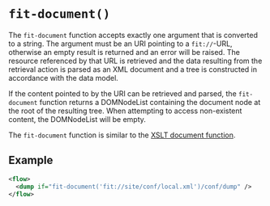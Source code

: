 # `fit-document()`

The `fit-document` function accepts exactly one argument that is converted to a string. The argument must be an URI pointing to a `fit://`-URL, otherwise an empty result is returned and an error will be raised. The resource referenced by that URL is retrieved and the data resulting from the retrieval action is parsed as an XML document and a tree is constructed in accordance with the data model.

If the content pointed to by the URI can be retrieved and parsed, the `fit-document` function returns a DOMNodeList containing the document node at the root of the resulting tree. When attempting to access non-existent content, the DOMNodeList will be empty.

The `fit-document` function is similar to the  [XSLT document function](http://www.w3.org/TR/xslt#document).

## Example

```xml
<flow>
  <dump if="fit-document('fit://site/conf/local.xml')/conf/dump" />
</flow>
```
